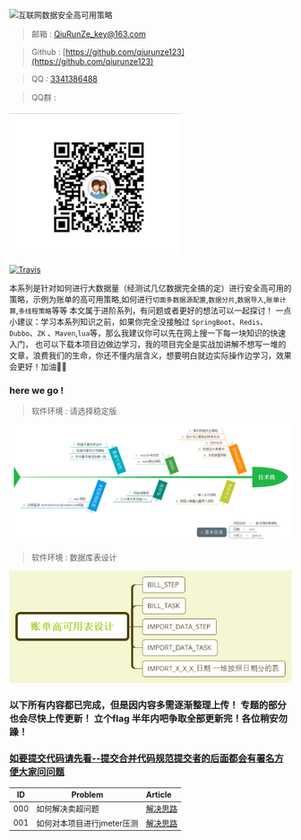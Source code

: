 ![互联网数据安全高可用策略](https://raw.githubusercontent.com/qiurunze123/imageall/master/gaokeyongcelue.png)

> 邮箱 : [QiuRunZe_key@163.com](QiuRunZe_key@163.com)

> Github : [https://github.com/qiurunze123](https://github.com/qiurunze123)

> QQ : [3341386488](3341386488)

> QQ群 :

![整体流程](https://raw.githubusercontent.com/qiurunze123/imageall/master/qq.png)

[![Travis](https://img.shields.io/badge/language-Java-yellow.svg)](https://github.com/qiurunze123)

本系列是针对如何进行大数据量（经测试几亿数据完全搞的定）进行安全高可用的策略，示例为账单的高可用策略,如何进行`切面多数据源配置`,`数据分片`,`数据导入`,`账单计算`,`多线程策略`等等
本文属于进阶系列，有问题或者更好的想法可以一起探讨！
一点小建议：学习本系列知识之前，如果你完全没接触过 `SpringBoot`、`Redis`、`Dubbo`、`ZK` 、`Maven`,`lua`等，那么我建议你可以先在网上搜一下每一块知识的快速入门，
也可以下载本项目边做边学习，我的项目完全是实战加讲解不想写一堆的文章，浪费我们的生命，你还不懂内层含义，想要明白就边实际操作边学习，效果会更好！加油💪💪

### here  we  go !

> 软件环境 : 请选择稳定版 

![整体流程](https://raw.githubusercontent.com/qiurunze123/imageall/master/技术栈.png)


> 软件环境 : 数据库表设计

![整体流程](https://raw.githubusercontent.com/qiurunze123/imageall/master/zhangdangaokeyong1.png)


###  以下所有内容都已完成，但是因内容多需逐渐整理上传！ 专题的部分也会尽快上传更新！ 立个flag 半年内吧争取全部更新完！各位稍安勿躁！ 

###  [如要提交代码请先看--提交合并代码规范提交者的后面都会有署名方便大家问问题](/docs/code-criterion.md)

| ID | Problem  | Article | 
| --- | ---   | :--- |
| 000 |如何解决卖超问题 | [解决思路](/docs/code-solve.md) |
| 001 |如何对本项目进行jmeter压测 | [解决思路](/docs/jemter-solve.md) |
